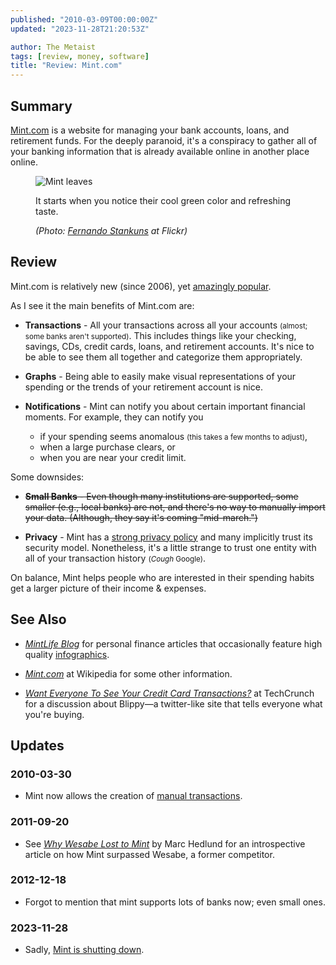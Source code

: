 ```yaml
---
published: "2010-03-09T00:00:00Z"
updated: "2023-11-28T21:20:53Z"

author: The Metaist
tags: [review, money, software]
title: "Review: Mint.com"
---
```


## Summary

<div class="entry-summary" markdown="1">

[Mint.com](https://www.mint.com/) is a website for managing your bank accounts,
loans, and retirement funds. For the deeply paranoid, it's a conspiracy to
gather all of your banking information that is already available online in
another place online.

</div>

<figure markdown="1">

![Mint leaves]({{thumbnail}})

<figcaption>
  It starts when you notice their cool green color and refreshing taste.
  <address markdown="1">

(Photo: [Fernando Stankuns](http://www.flickr.com/photos/stankuns/3250702132/) at Flickr)</address>

</figcaption>
</figure><!--more-->

## Review

Mint.com is relatively new (since 2006), yet
[amazingly popular](https://trends.google.com/trends/explore?date=now%201-d&q=%2Fm%2F03cj4p7,%2Fm%2F0cfzgk&hl=en-US).

As I see it the main benefits of Mint.com are:

- **Transactions** - All your transactions across all your accounts
  <small>(almost; some banks aren't supported)</small>. This includes things
  like your checking, savings, CDs, credit cards, loans, and retirement
  accounts. It's nice to be able to see them all together and categorize them
  appropriately.

- **Graphs** - Being able to easily make visual representations of your
  spending or the trends of your retirement account is nice.

- **Notifications** - Mint can notify you about certain important financial
  moments. For example, they can notify you
  - if your spending seems anomalous <small>(this takes a few months to
    adjust)</small>,
  - when a large purchase clears, or
  - when you are near your credit limit.

Some downsides:

- <strike>**Small Banks** - Even though many institutions are supported, some smaller (e.g., local banks) are not, and there's no way to manually import your data. (Although, they say it's coming "mid-march.")</strike>

- **Privacy** - Mint has a [strong privacy policy](https://web.archive.org/web/20201203213724/https://mint.intuit.com/how-mint-works/security) and many implicitly trust its security model. Nonetheless, it's a little strange to trust one entity with all of your transaction history <small>(_*Cough*_ Google)</small>.

On balance, Mint helps people who are interested in their spending habits get a
larger picture of their income & expenses.

## See Also

- <cite>[MintLife Blog](https://web.archive.org/web/20201221003553/https://mint.intuit.com/blog/)</cite>
  for personal finance articles that occasionally feature high quality
  [infographics](http://en.wikipedia.org/wiki/Infographics).

- <cite>[Mint.com](http://en.wikipedia.org/wiki/Mint.com)</cite>
  at <span class="vcard org fn">Wikipedia</span>
  for some other information.

- <cite>[Want Everyone To See Your Credit Card Transactions?](https://web.archive.org/web/20100308132737/http://techcrunch.com/2009/12/11/blippy/)</cite>
  at <span class="vcard org fn">TechCrunch</span>
  for a discussion about <span class="vcard org fn">Blippy</span>&mdash;a
  twitter-like site that tells everyone what you're buying.

## Updates

### <span class="rel-date" title="2010-03-30T18:52-00:00">2010-03-30</span>

- Mint now allows the creation of [manual transactions](https://web.archive.org/web/20100402090643/http://satisfaction.mint.com/mint/topics/ability_to_manually_enter_transactions_now_available).

### <span class="rel-date" title="2011-09-20T20:17:43-04:00">2011-09-20</span>

- See <cite>[Why Wesabe Lost to Mint](https://web.archive.org/web/20101002232640/http://blog.precipice.org/why-wesabe-lost-to-mint)</cite>
  by <span class="vcard fn">Marc Hedlund</span>
  for an introspective article on how Mint surpassed Wesabe, a former competitor.

### <span class="rel-date" title="2011-12-18T12:38-00:00">2012-12-18</span>

- Forgot to mention that mint supports lots of banks now; even small ones.

### <span class="rel-date" title="2023-11-28T21:14:47Z">2023-11-28</span>

- Sadly, [Mint is shutting down](https://web.archive.org/web/20231115141619/https://www.theverge.com/2023/11/2/23943254/mint-intuit-shutting-down-credit-karma).
